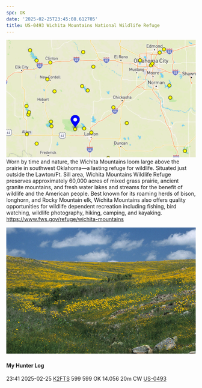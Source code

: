 ```yaml
---
spc: OK
date: '2025-02-25T23:45:08.612705'
title: US-0493 Wichita Mountains National Wildlife Refuge
---
```


![pasted_image.png](/static/pasted_image_0131.png)
Worn by time and nature, the Wichita Mountains loom large above the prairie in southwest Oklahoma—a lasting refuge for wildlife. Situated just outside the Lawton/Ft. Sill area, Wichita Mountains Wildlife Refuge preserves approximately 60,000 acres of mixed grass prairie, ancient granite mountains, and fresh water lakes and streams for the benefit of wildlife and the American people. Best known for its roaming herds of bison, longhorn, and Rocky Mountain elk, Wichita Mountains also offers quality opportunities for wildlife dependent recreation including fishing, bird watching, wildlife photography, hiking, camping, and kayaking.
https://www.fws.gov/refuge/wichita-mountains

![pasted_image001.png](/static/pasted_image001_0113.png)


#### My Hunter Log
23:41    2025-02-25    [K2FTS](https://qrz.com/db/K2FTS)    599    599    OK    14.056    20m    CW    [US-0493](https://pota.app/#/park/US-0493)